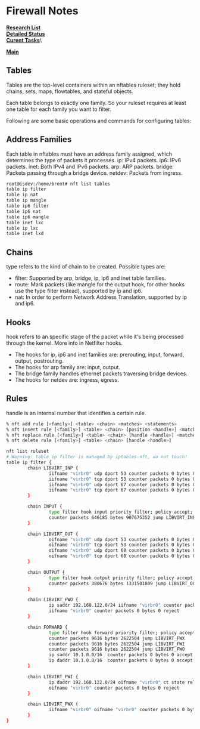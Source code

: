 # Firewall Notes

**[Research List](../../../../../research_list.md)**\
**[Detailed Status](../../../../../../a_status/detailed_status.md)**\
**[Curent Tasks](../../../../../../a_status/current_tasks.md)**\

**[Main](../../../../../../README.md)**

## Tables

Tables are the top-level containers within an nftables ruleset; they hold chains, sets, maps, flowtables, and stateful objects.

Each table belongs to exactly one family. So your ruleset requires at least one table for each family you want to filter.

Following are some basic operations and commands for configuring tables:

## Address Families

Each table in nftables must have an address family assigned, which determines the type of packets it processes.
ip: IPv4 packets.
ip6: IPv6 packets.
inet: Both IPv4 and IPv6 packets.
arp: ARP packets.
bridge: Packets passing through a bridge device.
netdev: Packets from ingress.

```bash
root@isdev:/home/brent# nft list tables
table ip filter
table ip nat
table ip mangle
table ip6 filter
table ip6 nat
table ip6 mangle
table inet lxc
table ip lxc
table inet lxd
```

## Chains

type refers to the kind of chain to be created. Possible types are:

- filter: Supported by arp, bridge, ip, ip6 and inet table families.
- route: Mark packets (like mangle for the output hook, for other hooks use the type filter instead), supported by ip and ip6.
- nat: In order to perform Network Address Translation, supported by ip and ip6.

## Hooks

hook refers to an specific stage of the packet while it's being processed through the kernel. More info in Netfilter hooks.

- The hooks for ip, ip6 and inet families are: prerouting, input, forward, output, postrouting.
- The hooks for arp family are: input, output.
- The bridge family handles ethernet packets traversing bridge devices.
- The hooks for netdev are: ingress, egress.

## Rules

handle is an internal number that identifies a certain rule.

```bash
% nft add rule [<family>] <table> <chain> <matches> <statements>
% nft insert rule [<family>] <table> <chain> [position <handle>] <matches> <statements>
% nft replace rule [<family>] <table> <chain> [handle <handle>] <matches> <statements>
% nft delete rule [<family>] <table> <chain> [handle <handle>]
```

```bash
nft list ruleset
# Warning: table ip filter is managed by iptables-nft, do not touch!
table ip filter {
        chain LIBVIRT_INP {
                iifname "virbr0" udp dport 53 counter packets 0 bytes 0 accept
                iifname "virbr0" tcp dport 53 counter packets 0 bytes 0 accept
                iifname "virbr0" udp dport 67 counter packets 0 bytes 0 accept
                iifname "virbr0" tcp dport 67 counter packets 0 bytes 0 accept
        }

        chain INPUT {
                type filter hook input priority filter; policy accept;
                counter packets 646185 bytes 907675352 jump LIBVIRT_INP
        }

        chain LIBVIRT_OUT {
                oifname "virbr0" udp dport 53 counter packets 0 bytes 0 accept
                oifname "virbr0" tcp dport 53 counter packets 0 bytes 0 accept
                oifname "virbr0" udp dport 68 counter packets 0 bytes 0 accept
                oifname "virbr0" tcp dport 68 counter packets 0 bytes 0 accept
        }

        chain OUTPUT {
                type filter hook output priority filter; policy accept;
                counter packets 380676 bytes 1331501809 jump LIBVIRT_OUT
        }

        chain LIBVIRT_FWO {
                ip saddr 192.168.122.0/24 iifname "virbr0" counter packets 0 bytes 0 accept
                iifname "virbr0" counter packets 0 bytes 0 reject
        }

        chain FORWARD {
                type filter hook forward priority filter; policy accept;
                counter packets 9616 bytes 2622504 jump LIBVIRT_FWX
                counter packets 9616 bytes 2622504 jump LIBVIRT_FWI
                counter packets 9616 bytes 2622504 jump LIBVIRT_FWO
                ip saddr 10.1.0.0/16  counter packets 0 bytes 0 accept
                ip daddr 10.1.0.0/16  counter packets 0 bytes 0 accept
        }

        chain LIBVIRT_FWI {
                ip daddr 192.168.122.0/24 oifname "virbr0" ct state related,established counter packets 0 bytes 0 accept
                oifname "virbr0" counter packets 0 bytes 0 reject
        }

        chain LIBVIRT_FWX {
                iifname "virbr0" oifname "virbr0" counter packets 0 bytes 0 accept
        }
}

```
